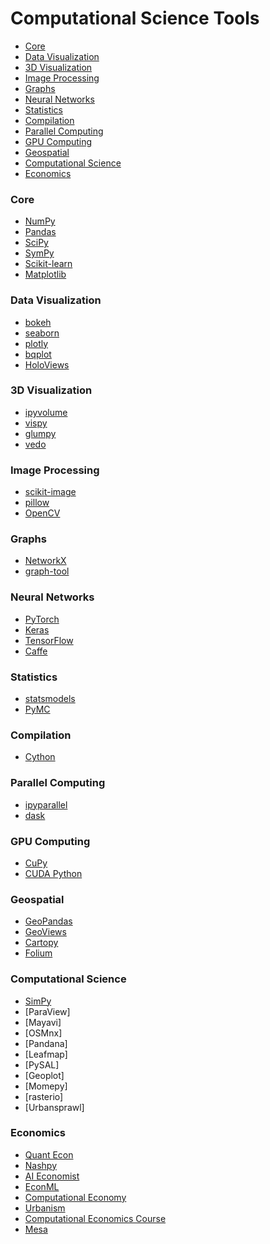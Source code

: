 # Computational Science Tools
- [Core](#core)
- [Data Visualization](#data-visualization)
- [3D Visualization](#3d-visualization)
- [Image Processing](#image-processing)
- [Graphs](#graphs)
- [Neural Networks](#neural-networks)
- [Statistics](#statistics)
- [Compilation](#compilation)
- [Parallel Computing](#parallel-computing)
- [GPU Computing](#gpu-computing)
- [Geospatial](#geospatial)
- [Computational Science](#computational-science)
- [Economics](#economics)

### Core
- [NumPy](https://numpy.org/doc/stable/)
- [Pandas](https://pandas.pydata.org/pandas-docs/stable/)
- [SciPy](https://docs.scipy.org/doc/scipy/)
- [SymPy](https://docs.sympy.org/latest/reference/index.html)
- [Scikit-learn](https://scikit-learn.org/stable/)
- [Matplotlib](https://matplotlib.org/stable/users/index.html)

### Data Visualization
- [bokeh](https://docs.bokeh.org/en/latest/)
- [seaborn](https://seaborn.pydata.org/examples/index.html)
- [plotly](https://plotly.com/python/)
- [bqplot](https://bqplot.github.io/bqplot/)
- [HoloViews](https://holoviews.org/gallery/index.html)

### 3D Visualization
- [ipyvolume](https://ipyvolume.readthedocs.io/en/latest/examples.html)
- [vispy](https://vispy.org/gallery/index.html)
- [glumpy](http://glumpy.github.io/gallery.html)
- [vedo](https://vedo.embl.es/#gallery)

### Image Processing 
- [scikit-image](https://scikit-image.org/)
- [pillow](https://pillow.readthedocs.io/en/latest/)
- [OpenCV](https://opencv.org/)

### Graphs
- [NetworkX](https://networkx.org/documentation/stable/)
- [graph-tool](https://graph-tool.skewed.de/)

### Neural Networks
- [PyTorch](https://pytorch.org/)
- [Keras](https://keras.io/)
- [TensorFlow](https://www.tensorflow.org/)
- [Caffe](http://caffe.berkeleyvision.org/)

### Statistics
- [statsmodels](https://www.statsmodels.org/stable/index.html)
- [PyMC](https://www.pymc.io/projects/examples/en/latest/gallery.html)

### Compilation
- [Cython](https://cython.org/)

### Parallel Computing
- [ipyparallel](https://ipyparallel.readthedocs.io/en/latest/tutorial/index.html)
- [dask](https://github.com/dask/dask)

### GPU Computing
- [CuPy](https://cupy.dev/)
- [CUDA Python](https://developer.nvidia.com/cuda-python)

### Geospatial 
- [GeoPandas](https://geopandas.org/en/latest/)
- [GeoViews](https://geoviews.org/)
- [Cartopy](https://scitools.org.uk/cartopy/docs/latest/gallery/index.html)
- [Folium](http://python-visualization.github.io/folium/)

### Computational Science
- [SimPy](https://simpy.readthedocs.io/en/latest/)
- [ParaView]
- [Mayavi]
- [OSMnx]
- [Pandana]
- [Leafmap]
- [PySAL]
- [Geoplot]
- [Momepy]
- [rasterio]
- [Urbansprawl]

### Economics
- [Quant Econ](https://github.com/QuantEcon/QuantEcon.py)
- [Nashpy](https://simpy.readthedocs.io/en/latest/)
- [AI Economist](https://github.com/salesforce/ai-economist)
- [EconML](https://github.com/py-why/EconML)
- [Computational Economy](https://github.com/uwol/computational-economy)
- [Urbanism](https://github.com/UDST/urbansim)
- [Computational Economics Course](https://juejung.github.io/jdocs/Comp/html/index.html)
- [Mesa](https://github.com/projectmesa/mesa)

